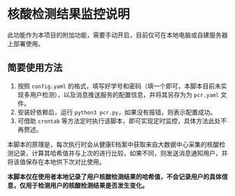 # 核酸检测结果监控说明

此功能作为本项目的附加功能，需要手动开启，目前仅可在本地电脑或自建服务器上部署使用。

## 简要使用方法

1. 按照 `config.yaml` 的格式，填写好学号和密码（填一个即可，本脚本目前未实现多用户检测），以及消息推送服务的配置信息，并将其另存为为 `pcr.yaml` 文件。
2. 安装好依赖后，运行 `python3 pcr.py`，如果没有报错，则表示配置成功。
3. 可借助 `crontab` 等方法定时执行该脚本，即可实现定时监控，具体方法此处不再赘述。

本脚本的原理是，每次执行时会从健康E档案中获取来自大数据中心采集的核酸检测记录，计算其哈希值并与上次的进行比较，如果不同，则发送消息通知用户，并将该值保存在本地供下次对比使用。

**本脚本仅在使用者本地记录了用户核酸检测结果的哈希值，不会记录用户的具体信息，仅用于检测用户的核酸检测结果是否发生变化。**